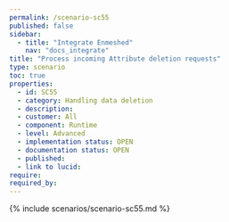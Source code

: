 ```yaml
---
permalink: /scenario-sc55
published: false
sidebar:
  - title: "Integrate Enmeshed"
    nav: "docs_integrate"
title: "Process incoming Attribute deletion requests"
type: scenario
toc: true
properties:
  - id: SC55
  - category: Handling data deletion
  - description:
  - customer: All
  - component: Runtime
  - level: Advanced
  - implementation status: OPEN
  - documentation status: OPEN
  - published:
  - link to lucid:
require:
required_by:
---
```


{% include scenarios/scenario-sc55.md %}
